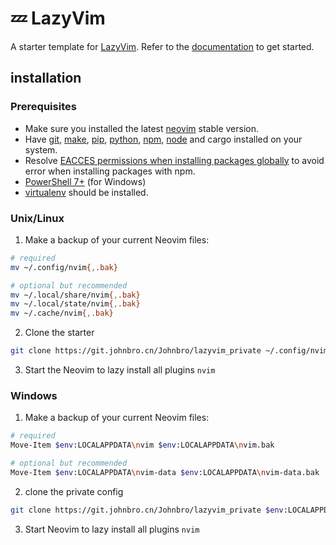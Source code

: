 # 💤 LazyVim

A starter template for [LazyVim](https://github.com/LazyVim/LazyVim).
Refer to the [documentation](https://lazyvim.github.io/installation) to get started.

## installation

### Prerequisites

- Make sure you installed the latest [neovim](https://github.com/neovim/neovim/releases/tag/stable) stable version.
- Have [git](https://cli.github.com), [make](https://www.gnu.org/software/make/), [pip](https://pypi.org/project/pip/), [python](https://www.python.org/), [npm](https://npmjs.com/), [node](https://nodejs.org/) and cargo installed on your system.
- Resolve [EACCES permissions when installing packages globally](https://docs.npmjs.com/resolving-eacces-permissions-errors-when-installing-packages-globally) to avoid error when installing packages with npm.
- [PowerShell 7+](https://learn.microsoft.com/en-us/powershell/scripting/whats-new/migrating-from-windows-powershell-51-to-powershell-7?view=powershell-7.2) (for Windows)
- [virtualenv](https://pypi.org/project/virtualenv/) should be installed.

### Unix/Linux

1. Make a backup of your current Neovim files:
```sh
# required
mv ~/.config/nvim{,.bak}

# optional but recommended
mv ~/.local/share/nvim{,.bak}
mv ~/.local/state/nvim{,.bak}
mv ~/.cache/nvim{,.bak}
```
2. Clone the starter
```sh
git clone https://git.johnbro.cn/Johnbro/lazyvim_private ~/.config/nvim
```
3. Start the Neovim to lazy install all plugins
`nvim`

### Windows

1. Make a backup of your current Neovim files:
```sh
# required
Move-Item $env:LOCALAPPDATA\nvim $env:LOCALAPPDATA\nvim.bak

# optional but recommended
Move-Item $env:LOCALAPPDATA\nvim-data $env:LOCALAPPDATA\nvim-data.bak
```
2. clone the private config
```sh
git clone https://git.johnbro.cn/Johnbro/lazyvim_private $env:LOCALAPPDATA\nvim
```
3. Start Neovim to lazy install all plugins
`nvim`
